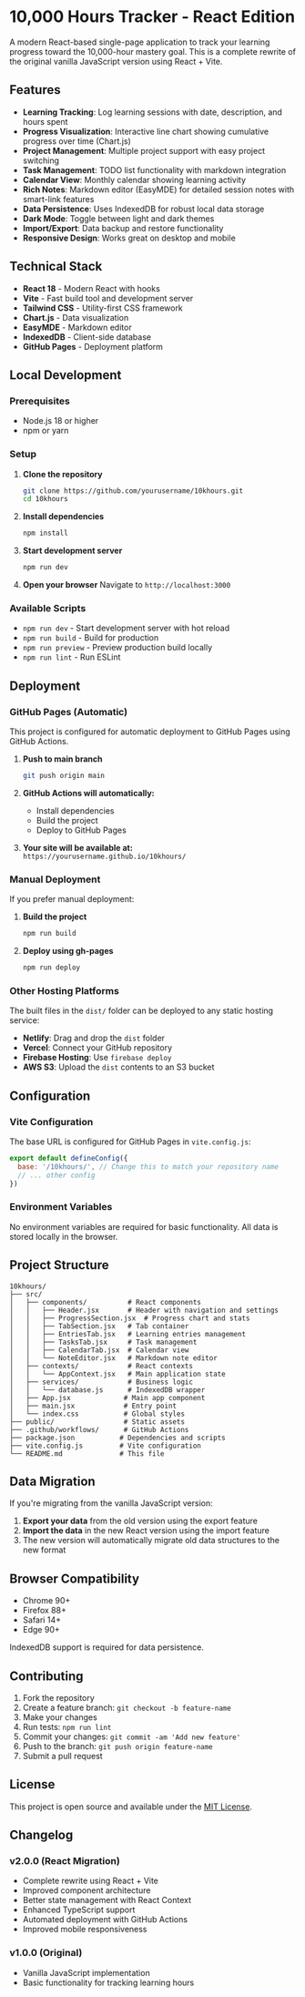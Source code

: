 # 10,000 Hours Tracker - React Edition

A modern React-based single-page application to track your learning progress toward the 10,000-hour mastery goal. This is a complete rewrite of the original vanilla JavaScript version using React + Vite.

## Features

- **Learning Tracking**: Log learning sessions with date, description, and hours spent
- **Progress Visualization**: Interactive line chart showing cumulative progress over time (Chart.js)
- **Project Management**: Multiple project support with easy project switching
- **Task Management**: TODO list functionality with markdown integration
- **Calendar View**: Monthly calendar showing learning activity
- **Rich Notes**: Markdown editor (EasyMDE) for detailed session notes with smart-link features
- **Data Persistence**: Uses IndexedDB for robust local data storage
- **Dark Mode**: Toggle between light and dark themes
- **Import/Export**: Data backup and restore functionality
- **Responsive Design**: Works great on desktop and mobile

## Technical Stack

- **React 18** - Modern React with hooks
- **Vite** - Fast build tool and development server
- **Tailwind CSS** - Utility-first CSS framework
- **Chart.js** - Data visualization
- **EasyMDE** - Markdown editor
- **IndexedDB** - Client-side database
- **GitHub Pages** - Deployment platform

## Local Development

### Prerequisites

- Node.js 18 or higher
- npm or yarn

### Setup

1. **Clone the repository**
   ```bash
   git clone https://github.com/yourusername/10khours.git
   cd 10khours
   ```

2. **Install dependencies**
   ```bash
   npm install
   ```

3. **Start development server**
   ```bash
   npm run dev
   ```

4. **Open your browser**
   Navigate to `http://localhost:3000`

### Available Scripts

- `npm run dev` - Start development server with hot reload
- `npm run build` - Build for production
- `npm run preview` - Preview production build locally
- `npm run lint` - Run ESLint

## Deployment

### GitHub Pages (Automatic)

This project is configured for automatic deployment to GitHub Pages using GitHub Actions.

1. **Push to main branch**
   ```bash
   git push origin main
   ```

2. **GitHub Actions will automatically:**
   - Install dependencies
   - Build the project
   - Deploy to GitHub Pages

3. **Your site will be available at:**
   `https://yourusername.github.io/10khours/`

### Manual Deployment

If you prefer manual deployment:

1. **Build the project**
   ```bash
   npm run build
   ```

2. **Deploy using gh-pages**
   ```bash
   npm run deploy
   ```

### Other Hosting Platforms

The built files in the `dist/` folder can be deployed to any static hosting service:

- **Netlify**: Drag and drop the `dist` folder
- **Vercel**: Connect your GitHub repository
- **Firebase Hosting**: Use `firebase deploy`
- **AWS S3**: Upload the `dist` contents to an S3 bucket

## Configuration

### Vite Configuration

The base URL is configured for GitHub Pages in `vite.config.js`:

```javascript
export default defineConfig({
  base: '/10khours/', // Change this to match your repository name
  // ... other config
})
```

### Environment Variables

No environment variables are required for basic functionality. All data is stored locally in the browser.

## Project Structure

```
10khours/
├── src/
│   ├── components/          # React components
│   │   ├── Header.jsx       # Header with navigation and settings
│   │   ├── ProgressSection.jsx  # Progress chart and stats
│   │   ├── TabSection.jsx   # Tab container
│   │   ├── EntriesTab.jsx   # Learning entries management
│   │   ├── TasksTab.jsx     # Task management
│   │   ├── CalendarTab.jsx  # Calendar view
│   │   └── NoteEditor.jsx   # Markdown note editor
│   ├── contexts/            # React contexts
│   │   └── AppContext.jsx   # Main application state
│   ├── services/            # Business logic
│   │   └── database.js      # IndexedDB wrapper
│   ├── App.jsx             # Main app component
│   ├── main.jsx            # Entry point
│   └── index.css           # Global styles
├── public/                 # Static assets
├── .github/workflows/      # GitHub Actions
├── package.json           # Dependencies and scripts
├── vite.config.js         # Vite configuration
└── README.md              # This file
```

## Data Migration

If you're migrating from the vanilla JavaScript version:

1. **Export your data** from the old version using the export feature
2. **Import the data** in the new React version using the import feature
3. The new version will automatically migrate old data structures to the new format

## Browser Compatibility

- Chrome 90+
- Firefox 88+
- Safari 14+
- Edge 90+

IndexedDB support is required for data persistence.

## Contributing

1. Fork the repository
2. Create a feature branch: `git checkout -b feature-name`
3. Make your changes
4. Run tests: `npm run lint`
5. Commit your changes: `git commit -am 'Add new feature'`
6. Push to the branch: `git push origin feature-name`
7. Submit a pull request

## License

This project is open source and available under the [MIT License](LICENSE).

## Changelog

### v2.0.0 (React Migration)
- Complete rewrite using React + Vite
- Improved component architecture
- Better state management with React Context
- Enhanced TypeScript support
- Automated deployment with GitHub Actions
- Improved mobile responsiveness

### v1.0.0 (Original)
- Vanilla JavaScript implementation
- Basic functionality for tracking learning hours